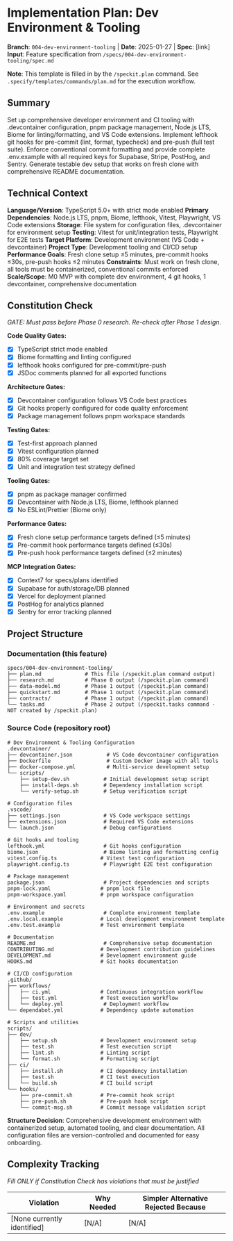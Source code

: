 # Implementation Plan: Dev Environment & Tooling

**Branch**: `004-dev-environment-tooling` | **Date**: 2025-01-27 | **Spec**: [link]
**Input**: Feature specification from `/specs/004-dev-environment-tooling/spec.md`

**Note**: This template is filled in by the `/speckit.plan` command. See `.specify/templates/commands/plan.md` for the execution workflow.

## Summary

Set up comprehensive developer environment and CI tooling with .devcontainer configuration, pnpm package management, Node.js LTS, Biome for linting/formatting, and VS Code extensions. Implement lefthook git hooks for pre-commit (lint, format, typecheck) and pre-push (full test suite). Enforce conventional commit formatting and provide complete .env.example with all required keys for Supabase, Stripe, PostHog, and Sentry. Generate testable dev setup that works on fresh clone with comprehensive README documentation.

## Technical Context

**Language/Version**: TypeScript 5.0+ with strict mode enabled
**Primary Dependencies**: Node.js LTS, pnpm, Biome, lefthook, Vitest, Playwright, VS Code extensions
**Storage**: File system for configuration files, .devcontainer for environment setup
**Testing**: Vitest for unit/integration tests, Playwright for E2E tests
**Target Platform**: Development environment (VS Code + devcontainer)
**Project Type**: Development tooling and CI/CD setup
**Performance Goals**: Fresh clone setup ≤5 minutes, pre-commit hooks ≤30s, pre-push hooks ≤2 minutes
**Constraints**: Must work on fresh clone, all tools must be containerized, conventional commits enforced
**Scale/Scope**: M0 MVP with complete dev environment, 4 git hooks, 1 devcontainer, comprehensive documentation

## Constitution Check

*GATE: Must pass before Phase 0 research. Re-check after Phase 1 design.*

**Code Quality Gates:**

- [x] TypeScript strict mode enabled
- [x] Biome formatting and linting configured
- [x] lefthook hooks configured for pre-commit/pre-push
- [x] JSDoc comments planned for all exported functions

**Architecture Gates:**

- [x] Devcontainer configuration follows VS Code best practices
- [x] Git hooks properly configured for code quality enforcement
- [x] Package management follows pnpm workspace standards

**Testing Gates:**

- [x] Test-first approach planned
- [x] Vitest configuration planned
- [x] 80% coverage target set
- [x] Unit and integration test strategy defined

**Tooling Gates:**

- [x] pnpm as package manager confirmed
- [x] Devcontainer with Node.js LTS, Biome, lefthook planned
- [x] No ESLint/Prettier (Biome only)

**Performance Gates:**

- [x] Fresh clone setup performance targets defined (≤5 minutes)
- [x] Pre-commit hook performance targets defined (≤30s)
- [x] Pre-push hook performance targets defined (≤2 minutes)

**MCP Integration Gates:**

- [x] Context7 for specs/plans identified
- [x] Supabase for auth/storage/DB planned
- [x] Vercel for deployment planned
- [x] PostHog for analytics planned
- [x] Sentry for error tracking planned

## Project Structure

### Documentation (this feature)

```
specs/004-dev-environment-tooling/
├── plan.md              # This file (/speckit.plan command output)
├── research.md          # Phase 0 output (/speckit.plan command)
├── data-model.md        # Phase 1 output (/speckit.plan command)
├── quickstart.md        # Phase 1 output (/speckit.plan command)
├── contracts/           # Phase 1 output (/speckit.plan command)
└── tasks.md             # Phase 2 output (/speckit.tasks command - NOT created by /speckit.plan)
```

### Source Code (repository root)

```
# Dev Environment & Tooling Configuration
.devcontainer/
├── devcontainer.json           # VS Code devcontainer configuration
├── Dockerfile                  # Custom Docker image with all tools
├── docker-compose.yml          # Multi-service development setup
└── scripts/
    ├── setup-dev.sh           # Initial development setup script
    ├── install-deps.sh        # Dependency installation script
    └── verify-setup.sh        # Setup verification script

# Configuration files
.vscode/
├── settings.json              # VS Code workspace settings
├── extensions.json            # Required VS Code extensions
└── launch.json                # Debug configurations

# Git hooks and tooling
lefthook.yml                   # Git hooks configuration
biome.json                     # Biome linting and formatting config
vitest.config.ts              # Vitest test configuration
playwright.config.ts           # Playwright E2E test configuration

# Package management
package.json                   # Project dependencies and scripts
pnpm-lock.yaml                # pnpm lock file
pnpm-workspace.yaml           # pnpm workspace configuration

# Environment and secrets
.env.example                   # Complete environment template
.env.local.example            # Local development environment template
.env.test.example             # Test environment template

# Documentation
README.md                      # Comprehensive setup documentation
CONTRIBUTING.md               # Development contribution guidelines
DEVELOPMENT.md                # Development environment guide
HOOKS.md                      # Git hooks documentation

# CI/CD configuration
.github/
├── workflows/
│   ├── ci.yml                # Continuous integration workflow
│   ├── test.yml              # Test execution workflow
│   └── deploy.yml             # Deployment workflow
└── dependabot.yml            # Dependency update automation

# Scripts and utilities
scripts/
├── dev/
│   ├── setup.sh              # Development environment setup
│   ├── test.sh               # Test execution script
│   ├── lint.sh               # Linting script
│   └── format.sh             # Formatting script
├── ci/
│   ├── install.sh            # CI dependency installation
│   ├── test.sh               # CI test execution
│   └── build.sh              # CI build script
└── hooks/
    ├── pre-commit.sh         # Pre-commit hook script
    ├── pre-push.sh           # Pre-push hook script
    └── commit-msg.sh         # Commit message validation script
```

**Structure Decision**: Comprehensive development environment with containerized setup, automated tooling, and clear documentation. All configuration files are version-controlled and documented for easy onboarding.

## Complexity Tracking

*Fill ONLY if Constitution Check has violations that must be justified*

| Violation | Why Needed | Simpler Alternative Rejected Because |
|-----------|------------|-------------------------------------|
| [None currently identified] | [N/A] | [N/A] |
